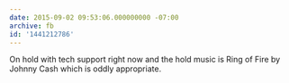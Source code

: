 ```yaml
---
date: 2015-09-02 09:53:06.000000000 -07:00
archive: fb
id: '1441212786'
---
```


On hold with tech support right now and the hold music is Ring of Fire by Johnny Cash which is oddly appropriate.
